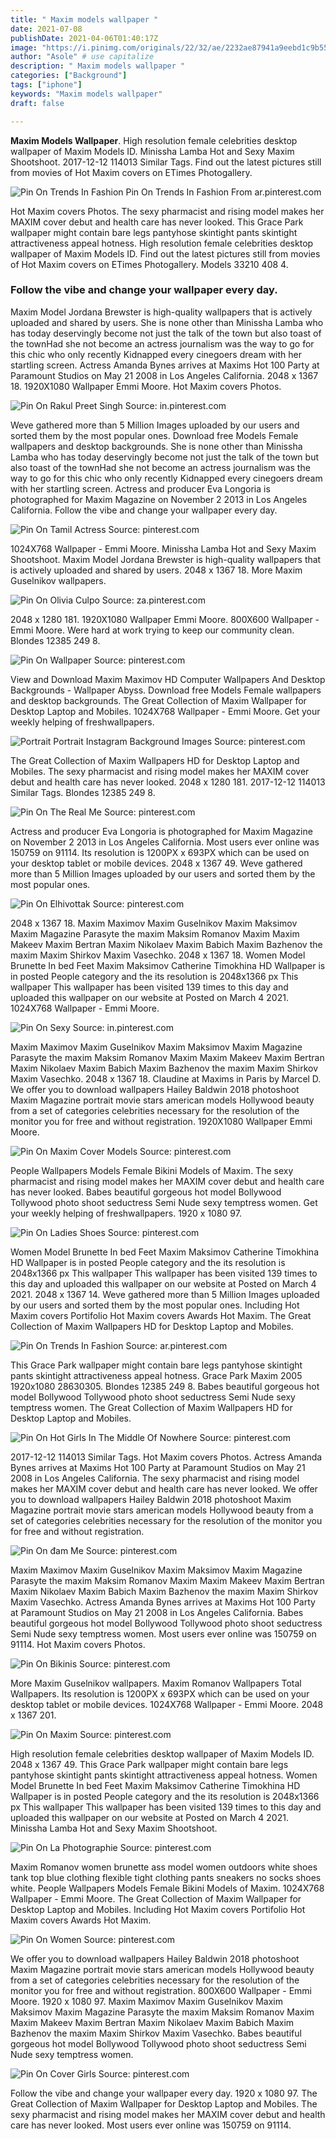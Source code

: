 ```yaml
---
title: " Maxim models wallpaper "
date: 2021-07-08
publishDate: 2021-04-06T01:40:17Z
image: "https://i.pinimg.com/originals/22/32/ae/2232ae87941a9eebd1c9b5537b2e2616.jpg"
author: "Asole" # use capitalize
description: " Maxim models wallpaper "
categories: ["Background"]
tags: ["iphone"]
keywords: "Maxim models wallpaper"
draft: false

---
```



**Maxim Models Wallpaper**. High resolution female celebrities desktop wallpaper of Maxim Models ID. Minissha Lamba Hot and Sexy Maxim Shootshoot. 2017-12-12 114013 Similar Tags. Find out the latest pictures still from movies of Hot Maxim covers on ETimes Photogallery.

![Pin On Trends In Fashion](https://i.pinimg.com/originals/6d/ca/93/6dca93442ac1082944b30c9eb5464a93.jpg "Pin On Trends In Fashion")
Pin On Trends In Fashion From ar.pinterest.com


Hot Maxim covers Photos. The sexy pharmacist and rising model makes her MAXIM cover debut and health care has never looked. This Grace Park wallpaper might contain bare legs pantyhose skintight pants skintight attractiveness appeal hotness. High resolution female celebrities desktop wallpaper of Maxim Models ID. Find out the latest pictures still from movies of Hot Maxim covers on ETimes Photogallery. Models 33210 408 4.

### Follow the vibe and change your wallpaper every day.

Maxim Model Jordana Brewster is high-quality wallpapers that is actively uploaded and shared by users. She is none other than Minissha Lamba who has today deservingly become not just the talk of the town but also toast of the townHad she not become an actress journalism was the way to go for this chic who only recently Kidnapped every cinegoers dream with her startling screen. Actress Amanda Bynes arrives at Maxims Hot 100 Party at Paramount Studios on May 21 2008 in Los Angeles California. 2048 x 1367 18. 1920X1080 Wallpaper Emmi Moore. Hot Maxim covers Photos.


![Pin On Rakul Preet Singh](https://i.pinimg.com/736x/66/a1/cf/66a1cfe43365091de3002d5a33d3f83d.jpg "Pin On Rakul Preet Singh")
Source: in.pinterest.com

Weve gathered more than 5 Million Images uploaded by our users and sorted them by the most popular ones. Download free Models Female wallpapers and desktop backgrounds. She is none other than Minissha Lamba who has today deservingly become not just the talk of the town but also toast of the townHad she not become an actress journalism was the way to go for this chic who only recently Kidnapped every cinegoers dream with her startling screen. Actress and producer Eva Longoria is photographed for Maxim Magazine on November 2 2013 in Los Angeles California. Follow the vibe and change your wallpaper every day.

![Pin On Tamil Actress](https://i.pinimg.com/originals/6c/2a/63/6c2a63439dc6ded073093f081456dbe5.jpg "Pin On Tamil Actress")
Source: pinterest.com

1024X768 Wallpaper - Emmi Moore. Minissha Lamba Hot and Sexy Maxim Shootshoot. Maxim Model Jordana Brewster is high-quality wallpapers that is actively uploaded and shared by users. 2048 x 1367 18. More Maxim Guselnikov wallpapers.

![Pin On Olivia Culpo](https://i.pinimg.com/originals/fc/c1/e1/fcc1e10e0ec4e3a5fcd7ad5382552afe.webp "Pin On Olivia Culpo")
Source: za.pinterest.com

2048 x 1280 181. 1920X1080 Wallpaper Emmi Moore. 800X600 Wallpaper - Emmi Moore. Were hard at work trying to keep our community clean. Blondes 12385 249 8.

![Pin On Wallpaper](https://i.pinimg.com/originals/78/6f/cc/786fcce7c666c432eb74078a5ec12fd7.jpg "Pin On Wallpaper")
Source: pinterest.com

View and Download Maxim Maximov HD Computer Wallpapers And Desktop Backgrounds - Wallpaper Abyss. Download free Models Female wallpapers and desktop backgrounds. The Great Collection of Maxim Wallpaper for Desktop Laptop and Mobiles. 1024X768 Wallpaper - Emmi Moore. Get your weekly helping of freshwallpapers.

![Portrait Portrait Instagram Background Images](https://i.pinimg.com/474x/51/62/a6/5162a6f2a3e5eceb1a2f046b4dbbc310.jpg "Portrait Portrait Instagram Background Images")
Source: pinterest.com

The Great Collection of Maxim Wallpapers HD for Desktop Laptop and Mobiles. The sexy pharmacist and rising model makes her MAXIM cover debut and health care has never looked. 2048 x 1280 181. 2017-12-12 114013 Similar Tags. Blondes 12385 249 8.

![Pin On The Real Me](https://i.pinimg.com/originals/81/c8/69/81c869ea257e90f343b4dc67dbf9960c.jpg "Pin On The Real Me")
Source: pinterest.com

Actress and producer Eva Longoria is photographed for Maxim Magazine on November 2 2013 in Los Angeles California. Most users ever online was 150759 on 91114. Its resolution is 1200PX x 693PX which can be used on your desktop tablet or mobile devices. 2048 x 1367 49. Weve gathered more than 5 Million Images uploaded by our users and sorted them by the most popular ones.

![Pin On Elhivottak](https://i.pinimg.com/originals/f1/f0/54/f1f054ccb80e87b38e820c601120d651.png "Pin On Elhivottak")
Source: pinterest.com

2048 x 1367 18. Maxim Maximov Maxim Guselnikov Maxim Maksimov Maxim Magazine Parasyte the maxim Maksim Romanov Maxim Maxim Makeev Maxim Bertran Maxim Nikolaev Maxim Babich Maxim Bazhenov the maxim Maxim Shirkov Maxim Vasechko. 2048 x 1367 18. Women Model Brunette In bed Feet Maxim Maksimov Catherine Timokhina HD Wallpaper is in posted People category and the its resolution is 2048x1366 px This wallpaper This wallpaper has been visited 139 times to this day and uploaded this wallpaper on our website at Posted on March 4 2021. 1024X768 Wallpaper - Emmi Moore.

![Pin On Sexy](https://i.pinimg.com/originals/bd/7c/c7/bd7cc7c5c04add56d45553d0794dcf3b.jpg "Pin On Sexy")
Source: in.pinterest.com

Maxim Maximov Maxim Guselnikov Maxim Maksimov Maxim Magazine Parasyte the maxim Maksim Romanov Maxim Maxim Makeev Maxim Bertran Maxim Nikolaev Maxim Babich Maxim Bazhenov the maxim Maxim Shirkov Maxim Vasechko. 2048 x 1367 18. Claudine at Maxims in Paris by Marcel D. We offer you to download wallpapers Hailey Baldwin 2018 photoshoot Maxim Magazine portrait movie stars american models Hollywood beauty from a set of categories celebrities necessary for the resolution of the monitor you for free and without registration. 1920X1080 Wallpaper Emmi Moore.

![Pin On Maxim Cover Models](https://i.pinimg.com/originals/16/3e/52/163e52a429d6cab8a27c5033d6421261.jpg "Pin On Maxim Cover Models")
Source: pinterest.com

People Wallpapers Models Female Bikini Models of Maxim. The sexy pharmacist and rising model makes her MAXIM cover debut and health care has never looked. Babes beautiful gorgeous hot model Bollywood Tollywood photo shoot seductress Semi Nude sexy temptress women. Get your weekly helping of freshwallpapers. 1920 x 1080 97.

![Pin On Ladies Shoes](https://i.pinimg.com/originals/dd/3e/57/dd3e57f2d24a7c1253a60da76739eec6.jpg "Pin On Ladies Shoes")
Source: pinterest.com

Women Model Brunette In bed Feet Maxim Maksimov Catherine Timokhina HD Wallpaper is in posted People category and the its resolution is 2048x1366 px This wallpaper This wallpaper has been visited 139 times to this day and uploaded this wallpaper on our website at Posted on March 4 2021. 2048 x 1367 14. Weve gathered more than 5 Million Images uploaded by our users and sorted them by the most popular ones. Including Hot Maxim covers Portifolio Hot Maxim covers Awards Hot Maxim. The Great Collection of Maxim Wallpapers HD for Desktop Laptop and Mobiles.

![Pin On Trends In Fashion](https://i.pinimg.com/originals/6d/ca/93/6dca93442ac1082944b30c9eb5464a93.jpg "Pin On Trends In Fashion")
Source: ar.pinterest.com

This Grace Park wallpaper might contain bare legs pantyhose skintight pants skintight attractiveness appeal hotness. Grace Park Maxim 2005 1920x1080 28630305. Blondes 12385 249 8. Babes beautiful gorgeous hot model Bollywood Tollywood photo shoot seductress Semi Nude sexy temptress women. The Great Collection of Maxim Wallpapers HD for Desktop Laptop and Mobiles.

![Pin On Hot Girls In The Middle Of Nowhere](https://i.pinimg.com/originals/6f/11/ec/6f11ecf27032dadba7b9ae50a191f730.jpg "Pin On Hot Girls In The Middle Of Nowhere")
Source: pinterest.com

2017-12-12 114013 Similar Tags. Hot Maxim covers Photos. Actress Amanda Bynes arrives at Maxims Hot 100 Party at Paramount Studios on May 21 2008 in Los Angeles California. The sexy pharmacist and rising model makes her MAXIM cover debut and health care has never looked. We offer you to download wallpapers Hailey Baldwin 2018 photoshoot Maxim Magazine portrait movie stars american models Hollywood beauty from a set of categories celebrities necessary for the resolution of the monitor you for free and without registration.

![Pin On đam Me](https://i.pinimg.com/170x/3d/83/4c/3d834cb2bae4b715aae1d991d71023b1.jpg "Pin On đam Me")
Source: pinterest.com

Maxim Maximov Maxim Guselnikov Maxim Maksimov Maxim Magazine Parasyte the maxim Maksim Romanov Maxim Maxim Makeev Maxim Bertran Maxim Nikolaev Maxim Babich Maxim Bazhenov the maxim Maxim Shirkov Maxim Vasechko. Actress Amanda Bynes arrives at Maxims Hot 100 Party at Paramount Studios on May 21 2008 in Los Angeles California. Babes beautiful gorgeous hot model Bollywood Tollywood photo shoot seductress Semi Nude sexy temptress women. Most users ever online was 150759 on 91114. Hot Maxim covers Photos.

![Pin On Bikinis](https://i.pinimg.com/originals/7b/df/ad/7bdfadabda657226e1ae2fd7454b2469.jpg "Pin On Bikinis")
Source: pinterest.com

More Maxim Guselnikov wallpapers. Maxim Romanov Wallpapers Total Wallpapers. Its resolution is 1200PX x 693PX which can be used on your desktop tablet or mobile devices. 1024X768 Wallpaper - Emmi Moore. 2048 x 1367 201.

![Pin On Maxim](https://i.pinimg.com/564x/e4/ed/f7/e4edf76c5201d06e1bb8108b44d7861c.jpg "Pin On Maxim")
Source: pinterest.com

High resolution female celebrities desktop wallpaper of Maxim Models ID. 2048 x 1367 49. This Grace Park wallpaper might contain bare legs pantyhose skintight pants skintight attractiveness appeal hotness. Women Model Brunette In bed Feet Maxim Maksimov Catherine Timokhina HD Wallpaper is in posted People category and the its resolution is 2048x1366 px This wallpaper This wallpaper has been visited 139 times to this day and uploaded this wallpaper on our website at Posted on March 4 2021. Minissha Lamba Hot and Sexy Maxim Shootshoot.

![Pin On La Photographie](https://i.pinimg.com/originals/44/7f/ea/447feaa7c1947310faa5980904cce11e.jpg "Pin On La Photographie")
Source: pinterest.com

Maxim Romanov women brunette ass model women outdoors white shoes tank top blue clothing flexible tight clothing pants sneakers no socks shoes white. People Wallpapers Models Female Bikini Models of Maxim. 1024X768 Wallpaper - Emmi Moore. The Great Collection of Maxim Wallpaper for Desktop Laptop and Mobiles. Including Hot Maxim covers Portifolio Hot Maxim covers Awards Hot Maxim.

![Pin On Women](https://i.pinimg.com/originals/78/9d/45/789d45818ff9176204ec1391ce96a233.jpg "Pin On Women")
Source: pinterest.com

We offer you to download wallpapers Hailey Baldwin 2018 photoshoot Maxim Magazine portrait movie stars american models Hollywood beauty from a set of categories celebrities necessary for the resolution of the monitor you for free and without registration. 800X600 Wallpaper - Emmi Moore. 1920 x 1080 97. Maxim Maximov Maxim Guselnikov Maxim Maksimov Maxim Magazine Parasyte the maxim Maksim Romanov Maxim Maxim Makeev Maxim Bertran Maxim Nikolaev Maxim Babich Maxim Bazhenov the maxim Maxim Shirkov Maxim Vasechko. Babes beautiful gorgeous hot model Bollywood Tollywood photo shoot seductress Semi Nude sexy temptress women.

![Pin On Cover Girls](https://i.pinimg.com/originals/22/32/ae/2232ae87941a9eebd1c9b5537b2e2616.jpg "Pin On Cover Girls")
Source: pinterest.com

Follow the vibe and change your wallpaper every day. 1920 x 1080 97. The Great Collection of Maxim Wallpaper for Desktop Laptop and Mobiles. The sexy pharmacist and rising model makes her MAXIM cover debut and health care has never looked. Most users ever online was 150759 on 91114.


